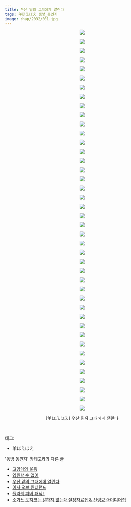 ```yaml
---
title: 우산 밑의 그대에게 알린다
tags: 羊ほえほえ 동방_동인지
image: ghap/2032/001.jpg
---
```

<div class="article">
<p style="text-align: center; clear: none; float: none;"><img src="{{ site.nasurl }}/ghap/2032/001.jpg"/></p>
<p style="text-align: center; clear: none; float: none;"><img src="{{ site.nasurl }}/ghap/2032/002.jpg"/></p>
<p style="text-align: center; clear: none; float: none;"><img src="{{ site.nasurl }}/ghap/2032/003.jpg"/></p>
<p style="text-align: center; clear: none; float: none;"><img src="{{ site.nasurl }}/ghap/2032/004.jpg"/></p>
<p style="text-align: center; clear: none; float: none;"><img src="{{ site.nasurl }}/ghap/2032/005.jpg"/></p>
<p style="text-align: center; clear: none; float: none;"><img src="{{ site.nasurl }}/ghap/2032/006.jpg"/></p>
<p style="text-align: center; clear: none; float: none;"><img src="{{ site.nasurl }}/ghap/2032/007.jpg"/></p>
<p style="text-align: center; clear: none; float: none;"><img src="{{ site.nasurl }}/ghap/2032/008.jpg"/></p>
<p style="text-align: center; clear: none; float: none;"><img src="{{ site.nasurl }}/ghap/2032/009.jpg"/></p>
<p style="text-align: center; clear: none; float: none;"><img src="{{ site.nasurl }}/ghap/2032/010.jpg"/></p>
<p style="text-align: center; clear: none; float: none;"><img src="{{ site.nasurl }}/ghap/2032/011.jpg"/></p>
<p style="text-align: center; clear: none; float: none;"><img src="{{ site.nasurl }}/ghap/2032/012.jpg"/></p>
<p style="text-align: center; clear: none; float: none;"><img src="{{ site.nasurl }}/ghap/2032/013.jpg"/></p>
<p style="text-align: center; clear: none; float: none;"><img src="{{ site.nasurl }}/ghap/2032/014.jpg"/></p>
<p style="text-align: center; clear: none; float: none;"><img src="{{ site.nasurl }}/ghap/2032/015.jpg"/></p>
<p style="text-align: center; clear: none; float: none;"><img src="{{ site.nasurl }}/ghap/2032/016.jpg"/></p>
<p style="text-align: center; clear: none; float: none;"><img src="{{ site.nasurl }}/ghap/2032/017.jpg"/></p>
<p style="text-align: center; clear: none; float: none;"><img src="{{ site.nasurl }}/ghap/2032/018.jpg"/></p>
<p style="text-align: center; clear: none; float: none;"><img src="{{ site.nasurl }}/ghap/2032/019.jpg"/></p>
<p style="text-align: center; clear: none; float: none;"><img src="{{ site.nasurl }}/ghap/2032/020.jpg"/></p>
<p style="text-align: center; clear: none; float: none;"><img src="{{ site.nasurl }}/ghap/2032/021.jpg"/></p>
<p style="text-align: center; clear: none; float: none;"><img src="{{ site.nasurl }}/ghap/2032/022.jpg"/></p>
<p style="text-align: center; clear: none; float: none;"><img src="{{ site.nasurl }}/ghap/2032/023.jpg"/></p>
<p style="text-align: center; clear: none; float: none;"><img src="{{ site.nasurl }}/ghap/2032/024.jpg"/></p>
<p style="text-align: center; clear: none; float: none;"><img src="{{ site.nasurl }}/ghap/2032/025.jpg"/></p>
<p style="text-align: center; clear: none; float: none;"><img src="{{ site.nasurl }}/ghap/2032/026.jpg"/></p>
<p style="text-align: center; clear: none; float: none;"><img src="{{ site.nasurl }}/ghap/2032/027.jpg"/></p>
<p style="text-align: center; clear: none; float: none;"><img src="{{ site.nasurl }}/ghap/2032/028.jpg"/></p>
<p style="text-align: center; clear: none; float: none;"><img src="{{ site.nasurl }}/ghap/2032/029.jpg"/></p>
<p style="text-align: center; clear: none; float: none;"><img src="{{ site.nasurl }}/ghap/2032/030.jpg"/></p>
<p style="text-align: center; clear: none; float: none;"><img src="{{ site.nasurl }}/ghap/2032/031.jpg"/></p>
<p style="text-align: center; clear: none; float: none;"><img src="{{ site.nasurl }}/ghap/2032/032.jpg"/></p>
<p style="text-align: center; clear: none; float: none;"><img src="{{ site.nasurl }}/ghap/2032/033.jpg"/></p>
<p style="text-align: center; clear: none; float: none;"><img src="{{ site.nasurl }}/ghap/2032/034.jpg"/></p>
<p style="text-align: center; clear: none; float: none;"><img src="{{ site.nasurl }}/ghap/2032/035.jpg"/></p>
<p style="text-align: center; clear: none; float: none;"><img src="{{ site.nasurl }}/ghap/2032/036.jpg"/></p>
<p style="text-align: center; clear: none; float: none;"><img src="{{ site.nasurl }}/ghap/2032/037.jpg"/></p>
<p style="text-align: center; clear: none; float: none;"><img src="{{ site.nasurl }}/ghap/2032/038.jpg"/></p>
<p style="text-align: center; clear: none; float: none;"><img src="{{ site.nasurl }}/ghap/2032/039.jpg"/></p>
<p style="text-align: center; clear: none; float: none;"><img src="{{ site.nasurl }}/ghap/2032/040.jpg"/></p>
<p style="text-align: center; clear: none; float: none;"><img src="{{ site.nasurl }}/ghap/2032/041.jpg"/></p>
<p style="text-align: center; clear: none; float: none;"><img src="{{ site.nasurl }}/ghap/2032/042.jpg"/></p>
<p style="text-align: center; clear: none; float: none;">[羊ほえほえ] 우산 밑의 그대에게 알린다</p>
<p><br/></p>
</div><div class="tagTrail">
<p>태그: </p>
<ul>
<li>羊ほえほえ</li>
</ul>
</div><div class="another">
<p>'동방 동인지' 카테고리의 다른 글</p>
<ul>
<li><a href="/2016-09-07-ghap_2034">고양이의 울음</a></li>
<li><a href="/2016-09-07-ghap_2033">영원할 순 없어</a></li>
<li><a href="/2016-09-07-ghap_2032">우산 밑의 그대에게 알린다</a></li>
<li><a href="/2016-09-07-ghap_2031">이사 오브 원더랜드</a></li>
<li><a href="/2016-09-07-ghap_2030">플라워 피버 패닉!!</a></li>
<li><a href="/2016-09-07-ghap_2028">소가노 토지코는 말하지 않는다 설정자료집 &amp; 신령묘 아이디어집</a></li>
</ul>
</div><div class="cb_module cb_fluid">
<div class="cb_wrt cb_profile">
</div><!-- commentList close -->
</div>